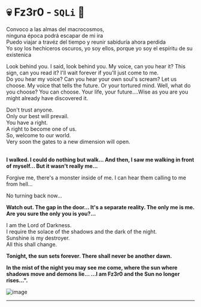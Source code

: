 # 💀 Fz3r0 - `SQLi` 💉

Convoco a las almas del macrocosmos, <br>
ninguna época podrá escapar de mi ira <br>
Puedo viajar a travéz del tiempo y reunir sabiduría ahora perdida <br>
Yo soy los hechiceros oscuros, yo soy ellos, porque yo soy el espíritu de su existenica <br>

Look behind you. I said, look behind you. My voice, can you hear it? This sign, can you read it? I'll wait forever if you'll just come to me. <br>
Do you hear my voice? Can you hear your own soul's scream? Let us choose. My voice that tells the future. Or your tortured mind. Well, what do you choose? You can choose. Your life, your future....Wise as you are you might already have discovered it. <br>

Don't trust anyone.<br> 
Only our best will prevail.<br>
You have a right.<br>
A right to become one of us.<br>
So, welcome to our world.<br>
Very soon the gates to a new dimension will open.<br><br>

**I walked. I could do nothing but walk... And then, I saw me walking in front of myself... But it wasn't really me...**<br>

Forgive me, there's a monster inside of me. I can hear them calling to me from hell...<br>

No turning back now...<br>

**Watch out. The gap in the door... It's a separate reality. The only me is me. Are you sure the only you is you?...**<br>

I am the Lord of Darkness. <br>
I require the solace of the shadows and the dark of the night. <br>
Sunshine is my destroyer. <br>
All this shall change. <br>

**Tonight, the sun sets forever. There shall never be another dawn.<br>**

**In the mist of the night you may see me come, where the sun where shadows move and demons lie... ...I am Fz3r0 and the Sun no longer rises...".** <br>

![image](https://github.com/Fz3r0/Fz3r0_-_SQLi/assets/94720207/37bbc806-a74a-4d97-9812-a26f0c616f5d)

---

